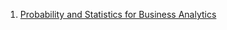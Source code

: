 1. [Probability and Statistics for Business Analytics](./Probability_n_Statistics_for_Business_Analytics/)